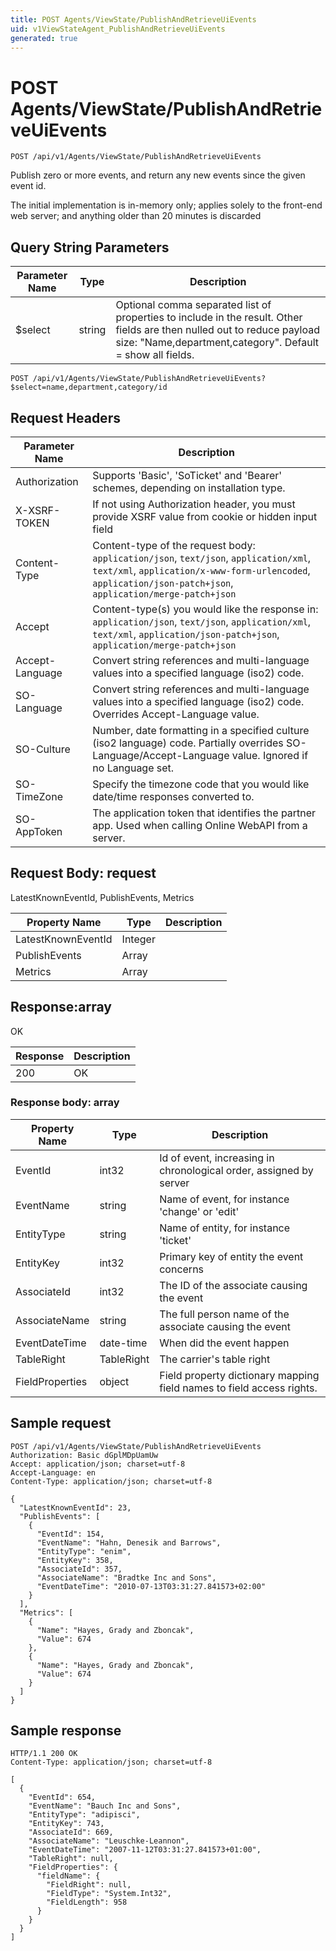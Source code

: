 ```yaml
---
title: POST Agents/ViewState/PublishAndRetrieveUiEvents
uid: v1ViewStateAgent_PublishAndRetrieveUiEvents
generated: true
---
```


# POST Agents/ViewState/PublishAndRetrieveUiEvents

```http
POST /api/v1/Agents/ViewState/PublishAndRetrieveUiEvents
```

Publish zero or more events, and return any new events since the given event id.


The initial implementation is in-memory only; applies solely to the front-end web server; and anything older than 20 minutes is discarded






## Query String Parameters

| Parameter Name | Type |  Description |
|----------------|------|--------------|
| $select | string |  Optional comma separated list of properties to include in the result. Other fields are then nulled out to reduce payload size: "Name,department,category". Default = show all fields. |

```http
POST /api/v1/Agents/ViewState/PublishAndRetrieveUiEvents?$select=name,department,category/id
```


## Request Headers

| Parameter Name | Description |
|----------------|-------------|
| Authorization  | Supports 'Basic', 'SoTicket' and 'Bearer' schemes, depending on installation type. |
| X-XSRF-TOKEN   | If not using Authorization header, you must provide XSRF value from cookie or hidden input field |
| Content-Type | Content-type of the request body: `application/json`, `text/json`, `application/xml`, `text/xml`, `application/x-www-form-urlencoded`, `application/json-patch+json`, `application/merge-patch+json` |
| Accept         | Content-type(s) you would like the response in: `application/json`, `text/json`, `application/xml`, `text/xml`, `application/json-patch+json`, `application/merge-patch+json` |
| Accept-Language | Convert string references and multi-language values into a specified language (iso2) code. |
| SO-Language | Convert string references and multi-language values into a specified language (iso2) code. Overrides Accept-Language value. |
| SO-Culture | Number, date formatting in a specified culture (iso2 language) code. Partially overrides SO-Language/Accept-Language value. Ignored if no Language set. |
| SO-TimeZone | Specify the timezone code that you would like date/time responses converted to. |
| SO-AppToken | The application token that identifies the partner app. Used when calling Online WebAPI from a server. |

## Request Body: request 

LatestKnownEventId, PublishEvents, Metrics 

| Property Name | Type |  Description |
|----------------|------|--------------|
| LatestKnownEventId | Integer |  |
| PublishEvents | Array |  |
| Metrics | Array |  |

## Response:array

OK

| Response | Description |
|----------------|-------------|
| 200 | OK |

### Response body: array

| Property Name | Type |  Description |
|----------------|------|--------------|
| EventId | int32 | Id of event, increasing in chronological order, assigned by server |
| EventName | string | Name of event, for instance 'change' or 'edit' |
| EntityType | string | Name of entity, for instance 'ticket' |
| EntityKey | int32 | Primary key of entity the event concerns |
| AssociateId | int32 | The ID of the associate causing the event |
| AssociateName | string | The full person name of the associate causing the event |
| EventDateTime | date-time | When did the event happen |
| TableRight | TableRight | The carrier's table right |
| FieldProperties | object | Field property dictionary mapping field names to field access rights. |

## Sample request

```http!
POST /api/v1/Agents/ViewState/PublishAndRetrieveUiEvents
Authorization: Basic dGplMDpUamUw
Accept: application/json; charset=utf-8
Accept-Language: en
Content-Type: application/json; charset=utf-8

{
  "LatestKnownEventId": 23,
  "PublishEvents": [
    {
      "EventId": 154,
      "EventName": "Hahn, Denesik and Barrows",
      "EntityType": "enim",
      "EntityKey": 358,
      "AssociateId": 357,
      "AssociateName": "Bradtke Inc and Sons",
      "EventDateTime": "2010-07-13T03:31:27.841573+02:00"
    }
  ],
  "Metrics": [
    {
      "Name": "Hayes, Grady and Zboncak",
      "Value": 674
    },
    {
      "Name": "Hayes, Grady and Zboncak",
      "Value": 674
    }
  ]
}
```

## Sample response

```http_
HTTP/1.1 200 OK
Content-Type: application/json; charset=utf-8

[
  {
    "EventId": 654,
    "EventName": "Bauch Inc and Sons",
    "EntityType": "adipisci",
    "EntityKey": 743,
    "AssociateId": 669,
    "AssociateName": "Leuschke-Leannon",
    "EventDateTime": "2007-11-12T03:31:27.841573+01:00",
    "TableRight": null,
    "FieldProperties": {
      "fieldName": {
        "FieldRight": null,
        "FieldType": "System.Int32",
        "FieldLength": 958
      }
    }
  }
]
```